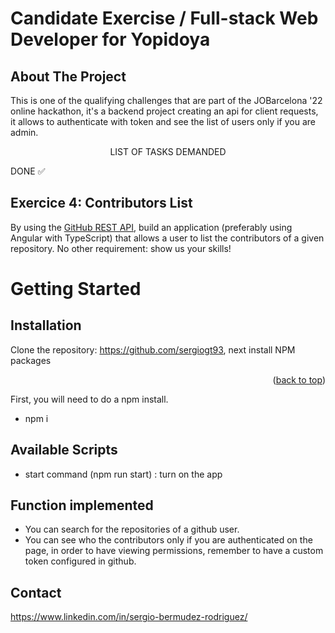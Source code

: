 # Candidate Exercise / Full-stack Web Developer for Yopidoya

## About The Project

This is one of the qualifying challenges that are part of the JOBarcelona '22 online hackathon, it's a backend project creating an api for client requests, it allows to authenticate with token and see the list of users only if you are admin.


<p align="center"> LIST OF TASKS DEMANDED</p>

DONE ✅
## Exercice 4: Contributors List

By using the [GitHub REST API](https://docs.github.com/en/rest), build an application (preferably using Angular with TypeScript) that allows a user to list the contributors of a given repository. No other requirement: show us your skills!

<!-- GETTING STARTED -->
# Getting Started
## Installation
Clone the repository: https://github.com/sergiogt93, next install NPM packages

<p align="right">(<a href="#top">back to top</a>)</p>

First, you will need to do a npm install.

* npm i

## Available Scripts
* start command (npm run start) : turn on the app


## Function implemented
- You can search for the repositories of a github user.
- You can see who the contributors only if you are authenticated on the page, in order to have viewing permissions, remember to have a custom token configured in github.

## Contact
https://www.linkedin.com/in/sergio-bermudez-rodriguez/